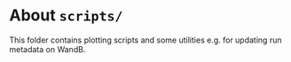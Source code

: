 # About `scripts/`

This folder contains plotting scripts and some utilities e.g. for updating run metadata on WandB.
